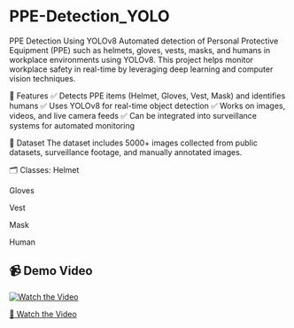 # PPE-Detection_YOLO
PPE Detection Using YOLOv8
Automated detection of Personal Protective Equipment (PPE) such as helmets, gloves, vests, masks, and humans in workplace environments using YOLOv8. This project helps monitor workplace safety in real-time by leveraging deep learning and computer vision techniques.

📌 Features
✅ Detects PPE items (Helmet, Gloves, Vest, Mask) and identifies humans
✅ Uses YOLOv8 for real-time object detection
✅ Works on images, videos, and live camera feeds
✅ Can be integrated into surveillance systems for automated monitoring

📂 Dataset
The dataset includes 5000+ images collected from public datasets, surveillance footage, and manually annotated images.

🗂 Classes:
Helmet

Gloves

Vest

Mask

Human
## 📹 Demo Video
[![Watch the Video](https://drive.google.com/thumbnail?id=1kk1FWtCjIG6xGvuAD0RJI7ZnWW5et0Te)](https://drive.google.com/file/d/1kk1FWtCjIG6xGvuAD0RJI7ZnWW5et0Te/view)


[🎥 Watch the Video](https://drive.google.com/file/d/1kk1FWtCjIG6xGvuAD0RJI7ZnWW5et0Te/view)

